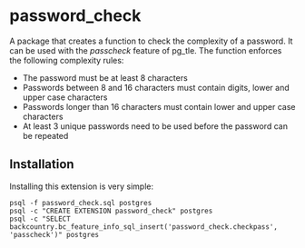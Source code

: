password_check
==============

A package that creates a function to check the complexity of a password. It can 
be used with the *passcheck* feature of pg_tle. The function enforces the 
following complexity rules:

* The password must be at least 8 characters
* Passwords between 8 and 16 characters must contain digits, lower and upper 
  case characters
* Passwords longer than 16 characters must contain lower and upper case 
  characters
* At least 3 unique passwords need to be used before the password can be repeated

Installation
------------
Installing this extension is very simple:

    psql -f password_check.sql postgres
    psql -c "CREATE EXTENSION password_check" postgres
    psql -c "SELECT backcountry.bc_feature_info_sql_insert('password_check.checkpass', 'passcheck')" postgres
